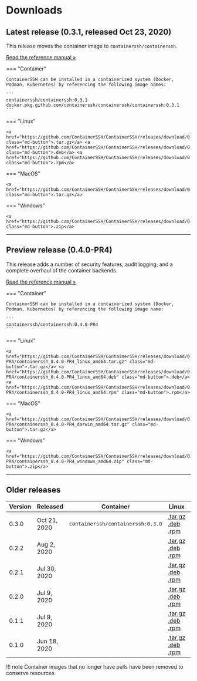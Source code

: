 <h1>Downloads</h1>

## Latest release (0.3.1, released Oct 23, 2020)

This release moves the container image to `containerssh/containerssh`.

<a href="/reference/" class="md-button">Read the reference manual &raquo;</a>

=== "Container"

    ContainerSSH can be installed in a containerized system (Docker, Podman, Kubernetes) by referencing the following image names:
    
    ```
    containerssh/containerssh:0.3.1
    docker.pkg.github.com/containerssh/containerssh/containerssh:0.3.1
    ```

=== "Linux"
    
    <a href="https://github.com/ContainerSSH/ContainerSSH/releases/download/0.3.1/containerssh_0.3.1_linux_amd64.tar.gz" class="md-button">.tar.gz</a> <a href="https://github.com/ContainerSSH/ContainerSSH/releases/download/0.3.1/containerssh_0.3.1_linux_amd64.deb" class="md-button">.deb</a> <a href="https://github.com/ContainerSSH/ContainerSSH/releases/download/0.3.1/containerssh_0.3.1_linux_amd64.rpm" class="md-button">.rpm</a>
    
=== "MacOS"
    
    <a href="https://github.com/ContainerSSH/ContainerSSH/releases/download/0.3.1/containerssh_0.3.1_darwin_amd64.tar.gz" class="md-button">.tar.gz</a>
    
=== "Windows"
    
    <a href="https://github.com/ContainerSSH/ContainerSSH/releases/download/0.3.1/containerssh_0.3.1_windows_amd64.zip" class="md-button">.zip</a>
    

---

## Preview release (0.4.0-PR4)

This release adds a number of security features, audit logging, and a complete overhaul of the container backends.

<a href="/reference/upcoming/" class="md-button">Read the reference manual &raquo;</a>

=== "Container"

    ContainerSSH can be installed in a containerized system (Docker, Podman, Kubernetes) by referencing the following image name:

    ```
    containerssh/containerssh:0.4.0-PR4
    ```

=== "Linux"
    
    <a href="https://github.com/ContainerSSH/ContainerSSH/releases/download/0.4.0-PR4/containerssh_0.4.0-PR4_linux_amd64.tar.gz" class="md-button">.tar.gz</a> <a href="https://github.com/ContainerSSH/ContainerSSH/releases/download/0.4.0-PR4/containerssh_0.4.0-PR4_linux_amd64.deb" class="md-button">.deb</a> <a href="https://github.com/ContainerSSH/ContainerSSH/releases/download/0.4.0-PR4/containerssh_0.4.0-PR4_linux_amd64.rpm" class="md-button">.rpm</a>
    
=== "MacOS"
    
    <a href="https://github.com/ContainerSSH/ContainerSSH/releases/download/0.4.0-PR4/containerssh_0.4.0-PR4_darwin_amd64.tar.gz" class="md-button">.tar.gz</a>
    
=== "Windows"
    
    <a href="https://github.com/ContainerSSH/ContainerSSH/releases/download/0.4.0-PR4/containerssh_0.4.0-PR4_windows_amd64.zip" class="md-button">.zip</a>

---

## Older releases

| Version | Released | Container | Linux | Windows | MacOS |
|---------|----------|-----------|-------|---------|-------|
| 0.3.0   | Oct 21, 2020 | `containerssh/containerssh:0.3.0` | [.tar.gz](https://github.com/ContainerSSH/ContainerSSH/releases/download/0.3.0/containerssh_0.3.0_linux_amd64.tar.gz)<br />[.deb](https://github.com/ContainerSSH/ContainerSSH/releases/download/0.3.0/containerssh_0.3.0_linux_amd64.deb)<br />[.rpm](https://github.com/ContainerSSH/ContainerSSH/releases/download/0.3.0/containerssh_0.3.0_linux_amd64.rpm) | [.zip](https://github.com/ContainerSSH/ContainerSSH/releases/download/0.3.0/containerssh_0.3.0_windows_amd64.zip) | [.tar.gz](https://github.com/ContainerSSH/ContainerSSH/releases/download/0.3.0/containerssh_0.3.0_darwin_amd64.tar.gz) |
| 0.2.2   | Aug 2, 2020 | | [.tar.gz](https://github.com/ContainerSSH/ContainerSSH/releases/download/0.2.2/containerssh_0.2.2_linux_amd64.tar.gz)<br />[.deb](https://github.com/ContainerSSH/ContainerSSH/releases/download/0.2.2/containerssh_0.2.2_linux_amd64.deb)<br />[.rpm](https://github.com/ContainerSSH/ContainerSSH/releases/download/0.2.2/containerssh_0.2.2_linux_amd64.rpm) | [.zip](https://github.com/ContainerSSH/ContainerSSH/releases/download/0.2.2/containerssh_0.2.2_windows_amd64.zip) | [.tar.gz](https://github.com/ContainerSSH/ContainerSSH/releases/download/0.2.2/containerssh_0.2.2_darwin_amd64.tar.gz) |
| 0.2.1   | Jul 30, 2020 | | [.tar.gz](https://github.com/ContainerSSH/ContainerSSH/releases/download/0.2.1/containerssh_0.2.1_linux_amd64.tar.gz)<br />[.deb](https://github.com/ContainerSSH/ContainerSSH/releases/download/0.2.1/containerssh_0.2.1_linux_amd64.deb)<br />[.rpm](https://github.com/ContainerSSH/ContainerSSH/releases/download/0.2.1/containerssh_0.2.1_linux_amd64.rpm) | [.zip](https://github.com/ContainerSSH/ContainerSSH/releases/download/0.2.1/containerssh_0.2.1_windows_amd64.zip) | [.tar.gz](https://github.com/ContainerSSH/ContainerSSH/releases/download/0.2.1/containerssh_0.2.1_darwin_amd64.tar.gz) |
| 0.2.0   | Jul 9, 2020 | | [.tar.gz](https://github.com/ContainerSSH/ContainerSSH/releases/download/0.2.0/containerssh_0.2.0_linux_amd64.tar.gz)<br />[.deb](https://github.com/ContainerSSH/ContainerSSH/releases/download/0.2.0/containerssh_0.2.0_linux_amd64.deb)<br />[.rpm](https://github.com/ContainerSSH/ContainerSSH/releases/download/0.2.0/containerssh_0.2.0_linux_amd64.rpm) | [.zip](https://github.com/ContainerSSH/ContainerSSH/releases/download/0.2.0/containerssh_0.2.0_windows_amd64.zip) | [.tar.gz](https://github.com/ContainerSSH/ContainerSSH/releases/download/0.2.0/containerssh_0.2.0_darwin_amd64.tar.gz) |
| 0.1.1   | Jul 9, 2020 | | [.tar.gz](https://github.com/ContainerSSH/ContainerSSH/releases/download/0.1.1/containerssh_0.1.1_linux_amd64.tar.gz)<br />[.deb](https://github.com/ContainerSSH/ContainerSSH/releases/download/0.1.1/containerssh_0.1.1_linux_amd64.deb)<br />[.rpm](https://github.com/ContainerSSH/ContainerSSH/releases/download/0.1.1/containerssh_0.1.1_linux_amd64.rpm) | [.zip](https://github.com/ContainerSSH/ContainerSSH/releases/download/0.1.1/containerssh_0.1.1_windows_amd64.zip) | [.tar.gz](https://github.com/ContainerSSH/ContainerSSH/releases/download/0.1.1/containerssh_0.1.1_darwin_amd64.tar.gz) |
| 0.1.0   | Jun 18, 2020 | | [.tar.gz](https://github.com/ContainerSSH/ContainerSSH/releases/download/0.1.0/containerssh_0.1.0_linux_amd64.tar.gz)<br />[.deb](https://github.com/ContainerSSH/ContainerSSH/releases/download/0.1.0/containerssh_0.1.0_linux_amd64.deb)<br />[.rpm](https://github.com/ContainerSSH/ContainerSSH/releases/download/0.1.0/containerssh_0.1.0_linux_amd64.rpm) | [.zip](https://github.com/ContainerSSH/ContainerSSH/releases/download/0.1.0/containerssh_0.1.0_windows_amd64.zip) | [.tar.gz](https://github.com/ContainerSSH/ContainerSSH/releases/download/0.1.0/containerssh_0.1.0_darwin_amd64.tar.gz) |

!!! note
    Container images that no longer have pulls have been removed to conserve resources.